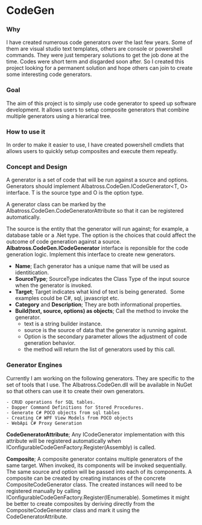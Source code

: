 # CodeGen

### Why
I have created numerous code generators over the last few years.  Some of them are visual studio text templates, others are console or powershell commands.  They were just temperary solutions to get the job done at the time. Codes were short term and disgarded soon after.  So I created this project looking for a permanent solution and hope others can join to create some interesting code generators.  

### Goal
The aim of this project is to simply use code generator to speed up software development.  It allows users to setup composite generators that combine multiple generators using a hierarical tree.
		
### How to use it
In order to make it easier to use, I have created powershell cmdlets that allows users to quickly setup composites and execute them repeatly.
	
### Concept and Design
A generator is a set of code that will be run against a source and options.  Generators should implement Albatross.CodeGen.ICodeGenerator<T, O> interface. T is the source type and O is the option type.  



A generator class can be marked by the Albatross.CodeGen.CodeGeneratorAttribute so that it can be registered automatically.  

The source is the entity that the generator will run against; for example, a database table or a .Net type.  The option is the choices that could affect the outcome of code generation against a source.
**Albatross.CodeGen.ICodeGenerator** interface is reponsible for the code generation logic.  Implement this interface to create new generators.  
- **Name**; Each generator has a unique name that will be used as identitication.  
- **SourceType**; SourceType indicates the Class Type of the input source when the generator is invoked.
- **Target**; Target indicates what kind of text is being generated.  Some examples could be C#, sql, javascript etc. 
- **Category** and **Description**; They are both informational properties.
- **Build(text, source, options) as objects**; Call the  method to invoke the generator.  
	* text is a string builder instance.
	* source is the source of data that the generator is running against.
	* Option is the secondary parameter allows the adjustment of code generation behavior.
	* the method will return the list of generators used by this call.

### Generator Engines
Currently I am working on the following generators.  They are specific to the set of tools that I use.  The Albatross.CodeGen.dll will be available in NuGet so that others can use it to create their own generators.  

	- CRUD operations for SQL tables.
	- Dapper Command Definitions for Stored Procedures.
	- Generate C# POCO objects from sql tables
	- Creating C# WPF View Models from POCO objects
	- WebApi C# Proxy Generation
	


**CodeGeneratorAttribute**; Any ICodeGenerator implementation with this attribute will be registered automatically when IConfigurableCodeGenFactory.Register(Assembly) is called.

**Composite**; A composite generator contains multiple generators of the same target.  When invoked, its components will be invoked sequentially.  The same source and option will be passed into each of its components.  A composite can be created by creating instances of the concrete CompositeCodeGenerator class.  The created instances will need to be registered manually by calling IConfigurableCodeGenFactory.Register(IEnumerable<ICodeGenerator>).  Sometimes it might be better to create composites by deriving directly from the CompositeCodeGenerator class and mark it using the CodeGeneratorAttribute.
